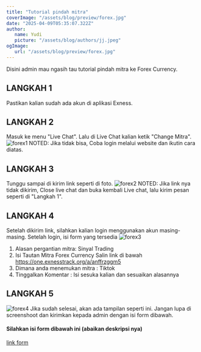 ```yaml
---
title: "Tutorial pindah mitra"
coverImage: "/assets/blog/preview/forex.jpg"
date: "2025-04-09T05:35:07.322Z"
author:
   name: Yudi
   picture: "/assets/blog/authors/jj.jpeg"
ogImage:
   url: "/assets/blog/preview/forex.jpg"
---
```


Disini admin mau ngasih tau tutorial pindah mitra ke Forex Currency.

## LANGKAH 1
Pastikan kalian sudah ada akun di aplikasi Exness.

## LANGKAH 2
Masuk ke menu "Live Chat".
Lalu di Live Chat kalian ketik "Change Mitra".
![forex1](https://files.catbox.moe/bk5e2b.jpg)
NOTED: Jika tidak bisa, Coba login melalui website dan ikutin cara diatas.

## LANGKAH 3
Tunggu sampai di kirim link seperti di foto.
![forex2](https://files.catbox.moe/6ga9sj.jpg)
NOTED: Jika link nya tidak dikirim, Close live chat dan buka kembali Live chat, lalu kirim pesan seperti di "Langkah 1".

## LANGKAH 4 
Setelah dikirim link, silahkan kalian login menggunakan akun masing-masing.
Setelah login, isi form yang tersedia
![forex3](https://files.catbox.moe/xv9sno.jpg)
1. Alasan pergantian mitra: Sinyal Trading
2. Isi Tautan Mitra Forex Currency
Salin link di bawah 
https://one.exnesstrack.org/a/anffrzggm5
3. Dimana anda menemukan mitra : Tiktok
4. Tinggalkan Komentar : Isi sesuka kalian dan sesuaikan alasannya

## LANGKAH 5
![forex4](https://files.catbox.moe/0hvqvc.jpg)
Jika sudah selesai, akan ada tampilan seperti ini. Jangan lupa di screenshoot dan kirimkan kepada admin dengan isi form dibawah.
#### Silahkan isi form dibawah ini (abaikan deskripsi nya)
[link form](https://form-forex.netlify.app/)
